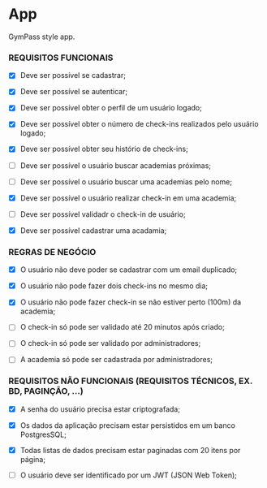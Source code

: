 # App

GymPass style app.


### REQUISITOS FUNCIONAIS

- [x] Deve ser possível se cadastrar;
- [x] Deve ser possível se autenticar;
- [X] Deve ser possível obter o perfil de um usuário logado;
- [x] Deve ser possível obter o número de check-ins realizados pelo usuário logado;
- [x] Deve ser possível obter seu histório de check-ins;
- [ ] Deve ser possível o usuário buscar academias próximas;
- [ ] Deve ser possível o usuário buscar uma academias pelo nome;
- [x] Deve ser possível o usuário realizar check-in em uma academia;
- [ ] Deve ser possível validadr o check-in de usuário;
- [x] Deve ser possível cadastrar uma acadamia;


### REGRAS DE NEGÓCIO

- [x] O usuário não deve poder se cadastrar com um email duplicado;
- [x] O usuário não pode fazer dois check-ins no mesmo dia;
- [x] O usuário não pode fazer check-in se não estiver perto (100m) da academia;
- [ ] O check-in só pode ser validado até 20 minutos após criado;
- [ ] O check-in só pode ser validado por administradores;
- [ ] A academia só pode ser cadastrada por administradores;





### REQUISITOS NÃO FUNCIONAIS (REQUISITOS TÉCNICOS, EX. BD, PAGINÇÃO, ...)
- [x] A senha do usuário precisa estar criptografada;
- [x] Os dados da aplicação precisam estar persistidos em um banco PostgresSQL;
- [x] Todas listas de dados precisam estar paginadas com 20 itens por página;
- [ ] O usuário deve ser identificado por um JWT (JSON Web Token);


